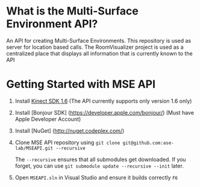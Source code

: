 # What is the Multi-Surface Environment API?

An API for creating Multi-Surface Environments. This repository is used as server for location based calls. The RoomVisualizer project is used as a centralized place that displays all information that is currently known to the API

# Getting Started with MSE API

1.  Install [Kinect SDK 1.6](http://go.microsoft.com/fwlink/?LinkID=262831) (The API currently supports only version 1.6 only)
2.  Install [Bonjour SDK] (https://developer.apple.com/bonjour/) (Must have Apple Developer Account)
3.  Install [NuGet] (http://nuget.codeplex.com/)
4.  Clone MSE API repository using `git clone git@github.com:ase-lab/MSEAPI.git --recursive`

    The `--recursive` ensures that all submodules get downloaded. If you forget, you can use `git submodule update --recursive --init` later.
5. Open `MSEAPI.sln` in Visual Studio and ensure it builds correctly `F6`
